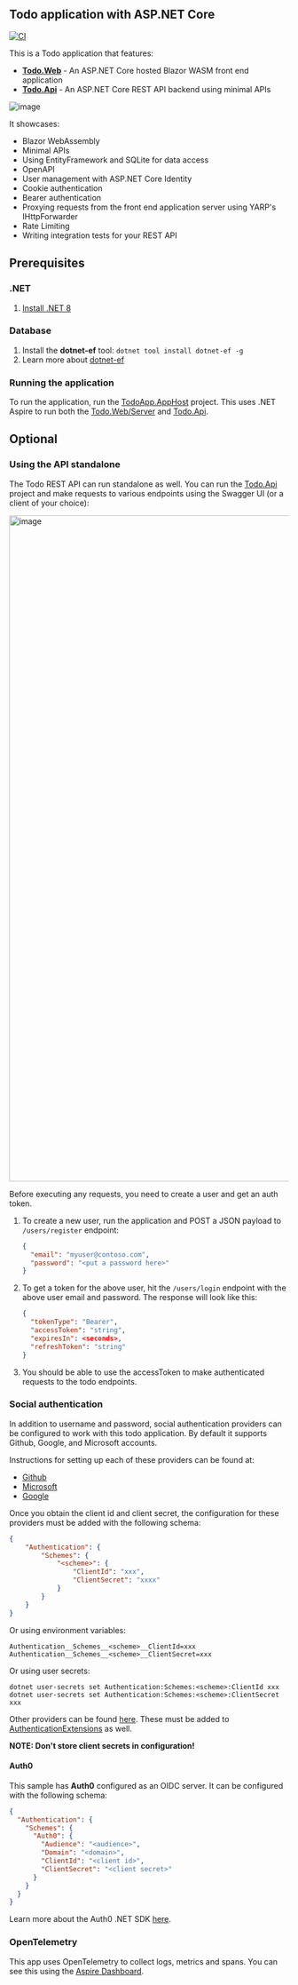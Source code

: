 ## Todo application with ASP.NET Core

[![CI](https://github.com/davidfowl/TodoApp/actions/workflows/ci.yaml/badge.svg)](https://github.com/davidfowl/TodoApi/actions/workflows/ci.yaml)

This is a Todo application that features:
- [**Todo.Web**](Todo.Web) - An ASP.NET Core hosted Blazor WASM front end application
- [**Todo.Api**](Todo.Api) - An ASP.NET Core REST API backend using minimal APIs

![image](https://user-images.githubusercontent.com/95136/204161352-bc54ccb7-32cf-49ba-a6f7-f46d0f2d204f.png)

It showcases:
- Blazor WebAssembly
- Minimal APIs
- Using EntityFramework and SQLite for data access
- OpenAPI
- User management with ASP.NET Core Identity
- Cookie authentication
- Bearer authentication
- Proxying requests from the front end application server using YARP's IHttpForwarder
- Rate Limiting
- Writing integration tests for your REST API

## Prerequisites

### .NET
1. [Install .NET 8](https://dotnet.microsoft.com/en-us/download/dotnet/8.0)

### Database

1. Install the **dotnet-ef** tool: `dotnet tool install dotnet-ef -g`
1. Learn more about [dotnet-ef](https://learn.microsoft.com/en-us/ef/core/cli/dotnet)

### Running the application

To run the application, run the [TodoApp.AppHost](TodoApp.AppHost) project. This uses .NET Aspire to run both the [Todo.Web/Server](Todo.Web/Server) and [Todo.Api](Todo.Api).

## Optional

### Using the API standalone
The Todo REST API can run standalone as well. You can run the [Todo.Api](Todo.Api) project and make requests to various endpoints using the Swagger UI (or a client of your choice):

<img width="1200" alt="image" src="https://user-images.githubusercontent.com/95136/204315486-86d25a5f-1164-467a-9891-827343b9f0e8.png">

Before executing any requests, you need to create a user and get an auth token.

1. To create a new user, run the application and POST a JSON payload to `/users/register` endpoint:

    ```json
    {
      "email": "myuser@contoso.com",
      "password": "<put a password here>"
    }
    ```
1. To get a token for the above user, hit the `/users/login` endpoint with the above user email and password. The response will look like this:

    ```json
    {
      "tokenType": "Bearer",
      "accessToken": "string",
      "expiresIn": <seconds>,
      "refreshToken": "string"
    }
    ```

1. You should be able to use the accessToken to make authenticated requests to the todo endpoints.

### Social authentication

In addition to username and password, social authentication providers can be configured to work with this todo application. By default 
it supports Github, Google, and Microsoft accounts.

Instructions for setting up each of these providers can be found at:
- [Github](https://docs.github.com/en/developers/apps/building-oauth-apps)
- [Microsoft](https://learn.microsoft.com/en-us/aspnet/core/security/authentication/social/microsoft-logins)
- [Google](https://learn.microsoft.com/en-us/aspnet/core/security/authentication/social/google-logins)

Once you obtain the client id and client secret, the configuration for these providers must be added with the following schema:

```JSON
{
    "Authentication": {
        "Schemes": {
            "<scheme>": {
                "ClientId": "xxx",
                "ClientSecret": "xxxx"
            }
        }
    }
}
```

Or using environment variables:

```
Authentication__Schemes__<scheme>__ClientId=xxx
Authentication__Schemes__<scheme>__ClientSecret=xxx
```

Or using user secrets:

```
dotnet user-secrets set Authentication:Schemes:<scheme>:ClientId xxx
dotnet user-secrets set Authentication:Schemes:<scheme>:ClientSecret xxx
```

Other providers can be found [here](https://github.com/aspnet-contrib/AspNet.Security.OAuth.Providers#providers). 
These must be added to [AuthenticationExtensions](Todo.Web/Server/Authentication/AuthenticationExtensions.cs) as well.

**NOTE: Don't store client secrets in configuration!**

#### Auth0

This sample has **Auth0** configured as an OIDC server. It can be configured with the following schema:

```JSON
{
  "Authentication": {
    "Schemes": {
      "Auth0": {
        "Audience": "<audience>",
        "Domain": "<domain>",
        "ClientId": "<client id>",
        "ClientSecret": "<client secret>"
      }
    }
  }
}
```

Learn more about the Auth0 .NET SDK [here](https://github.com/auth0/auth0-aspnetcore-authentication).

### OpenTelemetry

This app uses OpenTelemetry to collect logs, metrics and spans. You can see this
using the [Aspire Dashboard](https://aspiredashboard.com/).
